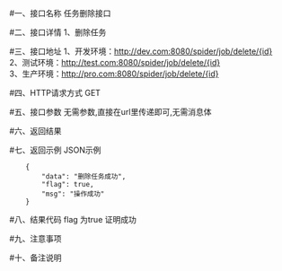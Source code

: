 #一、接口名称
任务删除接口

#二、接口详情
1、删除任务

#三、接口地址
1、开发环境：http://dev.com:8080/spider/job/delete/{id}  
2、测试环境：http://test.com:8080/spider/job/delete/{id}  
3、生产环境：http://pro.com:8080/spider/job/delete/{id}  

#四、HTTP请求方式
GET

#五、接口参数
无需参数,直接在url里传递即可,无需消息体


#六、返回结果


#七、返回示例
JSON示例  

  
        {
            "data": "删除任务成功",
            "flag": true,
            "msg": "操作成功"
        }

#八、结果代码
flag 为true 证明成功

#九、注意事项

#十、备注说明

